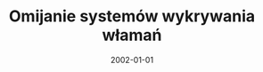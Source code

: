 ---
# Documentation: https://wowchemy.com/docs/managing-content/

title: Omijanie systemów wykrywania włamań
subtitle: ''
summary: ''
authors:
- Piotr Dorosz
- kazienko
tags: []
categories: []
date: '2002-01-01'
lastmod: 2022-10-07T05:47:41Z
featured: false
draft: false

# Featured image
# To use, add an image named `featured.jpg/png` to your page's folder.
# Focal points: Smart, Center, TopLeft, Top, TopRight, Left, Right, BottomLeft, Bottom, BottomRight.
image:
  caption: ''
  focal_point: ''
  preview_only: false

# Projects (optional).
#   Associate this post with one or more of your projects.
#   Simply enter your project's folder or file name without extension.
#   E.g. `projects = ["internal-project"]` references `content/project/deep-learning/index.md`.
#   Otherwise, set `projects = []`.
projects: []
publishDate: '2022-10-07T05:47:40.325232Z'
publication_types:
- '2'
abstract: ''
publication: '*Software 2.0*'
---